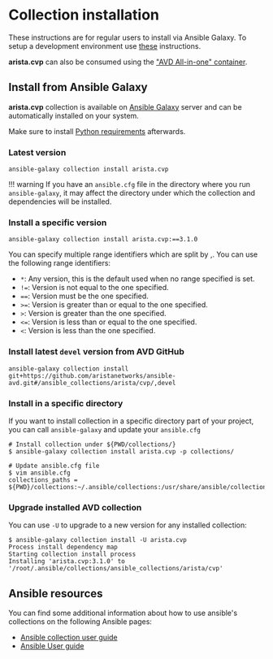 <!--
  ~ Copyright (c) 2023-2025 Arista Networks, Inc.
  ~ Use of this source code is governed by the Apache License 2.0
  ~ that can be found in the LICENSE file.
  -->

# Collection installation

These instructions are for regular users to install via Ansible Galaxy. To setup a development environment use [these](https://www.avd.sh/en/devel/docs/contribution/overview.html) instructions.

**arista.cvp** can also be consumed using the ["AVD All-in-one" container](https://github.com/arista-netdevops-community/avd-all-in-one-container).

## Install from Ansible Galaxy

**arista.cvp** collection is available on [Ansible Galaxy](https://galaxy.ansible.com/arista/cvp) server and can be automatically installed on your system.

Make sure to install [Python requirements](requirements.md#additional-python-libraries-required) afterwards.

### Latest version

```shell
ansible-galaxy collection install arista.cvp
```

!!! warning
    If you have an `ansible.cfg` file in the directory where you run `ansible-galaxy`, it may affect the directory under which the collection and dependencies will be installed.

### Install a specific version

```shell
ansible-galaxy collection install arista.cvp:==3.1.0
```

You can specify multiple range identifiers which are split by ,. You can use the following range identifiers:

- `*`: Any version, this is the default used when no range specified is set.
- `!=`: Version is not equal to the one specified.
- `==`: Version must be the one specified.
- `>=`: Version is greater than or equal to the one specified.
- `>`: Version is greater than the one specified.
- `<=`: Version is less than or equal to the one specified.
- `<`: Version is less than the one specified.

### Install latest `devel` version from AVD GitHub

```shell
ansible-galaxy collection install git+https://github.com/aristanetworks/ansible-avd.git#/ansible_collections/arista/cvp/,devel
```

### Install in a specific directory

If you want to install collection in a specific directory part of your project, you can call `ansible-galaxy` and update your `ansible.cfg`

```shell
# Install collection under ${PWD/collections/}
$ ansible-galaxy collection install arista.cvp -p collections/

# Update ansible.cfg file
$ vim ansible.cfg
collections_paths = ${PWD}/collections:~/.ansible/collections:/usr/share/ansible/collections
```

### Upgrade installed AVD collection

You can use `-U` to upgrade to a new version for any installed collection:

```shell
$ ansible-galaxy collection install -U arista.cvp
Process install dependency map
Starting collection install process
Installing 'arista.cvp:3.1.0' to '/root/.ansible/collections/ansible_collections/arista/cvp'
```

## Ansible resources

You can find some additional information about how to use ansible's collections on the following Ansible pages:

- [Ansible collection user guide](https://docs.ansible.com/ansible/latest/user_guide/collections_using.html)
- [Ansible User guide](https://docs.ansible.com/ansible/latest/user_guide/index.html)

